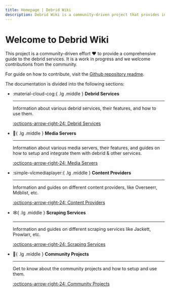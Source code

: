 ```yaml
---
title: Homepage | Debrid Wiki
description: Debrid Wiki is a community-driven project that provides information about debrid services, media servers, and other related topics.
---
```


# Welcome to Debrid Wiki

This project is a community-driven effort :heart: to provide a comprehensive guide to the debrid services. It is a work in progress and we welcome contributions from the community.

For guide on how to contribute, visit the [Github repository readme](https://github.com/debrid/debrid-wiki?tab=readme-ov-file#contributing).

The documentation is divided into the following sections:

<div class="grid cards" markdown>

-   :material-cloud-cog:{ .lg .middle } **Debrid Services**

    ***

    Information about various debrid services, their features, and how to use them.

    [:octicons-arrow-right-24: Debrid Services](debrid-services/)

-   :movie_camera:{ .lg .middle } **Media Servers**

    ***

    Information about various media servers, their features, and guides on how to setup and integrate them with debrid & other services.

    [:octicons-arrow-right-24: Media Servers](media-servers/)

-   :simple-vlcmediaplayer:{ .lg .middle } **Content Providers**

    ***

    Information and guides on different content providers, like Overseerr, Mdblist, etc.

    [:octicons-arrow-right-24: Content Providers](content-providers/)

-   :spider_web:{ .lg .middle } **Scraping Services**

    ***

    Information and guides on different scraping services like Jackett, Prowlarr, etc.

    [:octicons-arrow-right-24: Scraping Services](scraping-services/)

-   :busts_in_silhouette:{ .lg .middle } **Community Projects**

    ***

    Get to know about the community projects and how to setup and use them.

    [:octicons-arrow-right-24: Community Projects](community-projects/)

</div>
